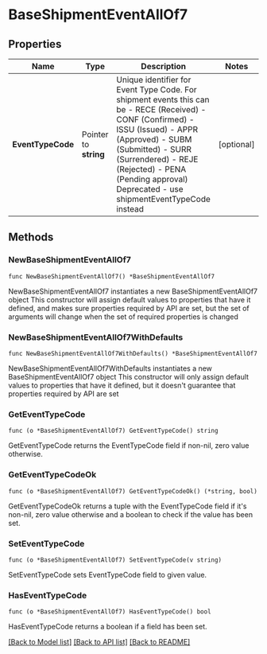 # BaseShipmentEventAllOf7

## Properties

Name | Type | Description | Notes
------------ | ------------- | ------------- | -------------
**EventTypeCode** | Pointer to **string** | Unique identifier for Event Type Code. For shipment events this can be - RECE (Received) - CONF (Confirmed) - ISSU (Issued) - APPR (Approved) - SUBM (Submitted) - SURR (Surrendered) - REJE (Rejected) - PENA (Pending approval)  Deprecated - use shipmentEventTypeCode instead  | [optional] 

## Methods

### NewBaseShipmentEventAllOf7

`func NewBaseShipmentEventAllOf7() *BaseShipmentEventAllOf7`

NewBaseShipmentEventAllOf7 instantiates a new BaseShipmentEventAllOf7 object
This constructor will assign default values to properties that have it defined,
and makes sure properties required by API are set, but the set of arguments
will change when the set of required properties is changed

### NewBaseShipmentEventAllOf7WithDefaults

`func NewBaseShipmentEventAllOf7WithDefaults() *BaseShipmentEventAllOf7`

NewBaseShipmentEventAllOf7WithDefaults instantiates a new BaseShipmentEventAllOf7 object
This constructor will only assign default values to properties that have it defined,
but it doesn't guarantee that properties required by API are set

### GetEventTypeCode

`func (o *BaseShipmentEventAllOf7) GetEventTypeCode() string`

GetEventTypeCode returns the EventTypeCode field if non-nil, zero value otherwise.

### GetEventTypeCodeOk

`func (o *BaseShipmentEventAllOf7) GetEventTypeCodeOk() (*string, bool)`

GetEventTypeCodeOk returns a tuple with the EventTypeCode field if it's non-nil, zero value otherwise
and a boolean to check if the value has been set.

### SetEventTypeCode

`func (o *BaseShipmentEventAllOf7) SetEventTypeCode(v string)`

SetEventTypeCode sets EventTypeCode field to given value.

### HasEventTypeCode

`func (o *BaseShipmentEventAllOf7) HasEventTypeCode() bool`

HasEventTypeCode returns a boolean if a field has been set.


[[Back to Model list]](../README.md#documentation-for-models) [[Back to API list]](../README.md#documentation-for-api-endpoints) [[Back to README]](../README.md)


